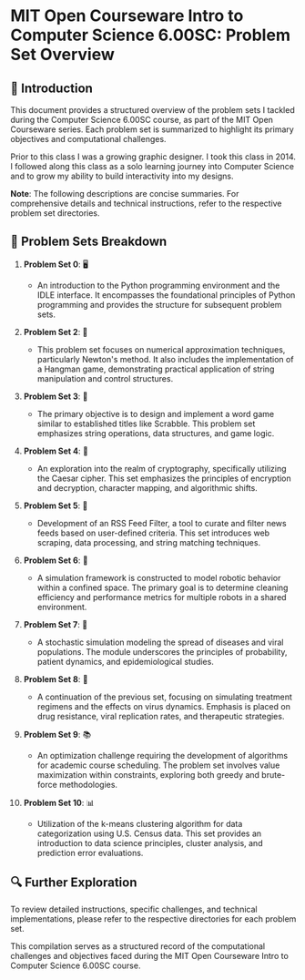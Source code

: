 # MIT Open Courseware Intro to Computer Science 6.00SC: Problem Set Overview

## 📖 Introduction

This document provides a structured overview of the problem sets I tackled during the Computer Science 6.00SC course, as part of the MIT Open Courseware series. Each problem set is summarized to highlight its primary objectives and computational challenges.

Prior to this class I was a growing graphic designer. I took this class in 2014. I followed along this class as a solo learning journey into Computer Science and to grow my ability to build interactivity into my designs.

**Note**: The following descriptions are concise summaries. For comprehensive details and technical instructions, refer to the respective problem set directories.

## 📌 Problem Sets Breakdown

1. **Problem Set 0**: 🖥️
    - An introduction to the Python programming environment and the IDLE interface. It encompasses the foundational principles of Python programming and provides the structure for subsequent problem sets.

2. **Problem Set 2**: 🔢
    - This problem set focuses on numerical approximation techniques, particularly Newton's method. It also includes the implementation of a Hangman game, demonstrating practical application of string manipulation and control structures.

3. **Problem Set 3**: 🎲
    - The primary objective is to design and implement a word game similar to established titles like Scrabble. This problem set emphasizes string operations, data structures, and game logic.

4. **Problem Set 4**: 🔐
    - An exploration into the realm of cryptography, specifically utilizing the Caesar cipher. This set emphasizes the principles of encryption and decryption, character mapping, and algorithmic shifts.

5. **Problem Set 5**: 📰
    - Development of an RSS Feed Filter, a tool to curate and filter news feeds based on user-defined criteria. This set introduces web scraping, data processing, and string matching techniques.

6. **Problem Set 6**: 🤖
    - A simulation framework is constructed to model robotic behavior within a confined space. The primary goal is to determine cleaning efficiency and performance metrics for multiple robots in a shared environment.

7. **Problem Set 7**: 🦠
    - A stochastic simulation modeling the spread of diseases and viral populations. The module underscores the principles of probability, patient dynamics, and epidemiological studies.

8. **Problem Set 8**: 💊
    - A continuation of the previous set, focusing on simulating treatment regimens and the effects on virus dynamics. Emphasis is placed on drug resistance, viral replication rates, and therapeutic strategies.

9. **Problem Set 9**: 📚
    - An optimization challenge requiring the development of algorithms for academic course scheduling. The problem set involves value maximization within constraints, exploring both greedy and brute-force methodologies.

10. **Problem Set 10**: 📊
    - Utilization of the k-means clustering algorithm for data categorization using U.S. Census data. This set provides an introduction to data science principles, cluster analysis, and prediction error evaluations.

## 🔍 Further Exploration

To review detailed instructions, specific challenges, and technical implementations, please refer to the respective directories for each problem set.

This compilation serves as a structured record of the computational challenges and objectives faced during the MIT Open Courseware Intro to Computer Science 6.00SC course.